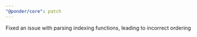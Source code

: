 ```yaml
---
"@ponder/core": patch
---
```


Fixed an issue with parsing indexing functions, leading to incorrect ordering
